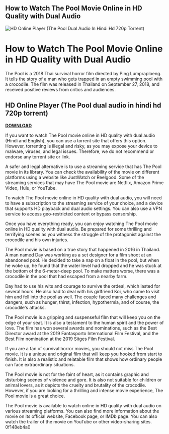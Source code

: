 ## How to Watch The Pool Movie Online in HD Quality with Dual Audio

 
![HD Online Player (The Pool Dual Audio In Hindi Hd 720p Torrent)](https://encrypted-tbn0.gstatic.com/images?q=tbn:ANd9GcRF4Q7vV4-qgjSD9a5XaOjC_RxssWM_X8Fzv8PdQMSE91NYqcjrQi6DhsI)

 
# How to Watch The Pool Movie Online in HD Quality with Dual Audio
 
The Pool is a 2018 Thai survival horror film directed by Ping Lumpraploeng. It tells the story of a man who gets trapped in an empty swimming pool with a crocodile. The film was released in Thailand on September 27, 2018, and received positive reviews from critics and audiences.
 
## HD Online Player (The Pool dual audio in hindi hd 720p torrent)


[**DOWNLOAD**](https://www.google.com/url?q=https%3A%2F%2Furllie.com%2F2tL4ng&sa=D&sntz=1&usg=AOvVaw1d_03QQXI9ojs9tPAtLv-s)

 
If you want to watch The Pool movie online in HD quality with dual audio (Hindi and English), you can use a torrent site that offers this option. However, torrenting is illegal and risky, as you may expose your device to malware, viruses, and legal issues. Therefore, we do not recommend or endorse any torrent site or link.
 
A safer and legal alternative is to use a streaming service that has The Pool movie in its library. You can check the availability of the movie on different platforms using a website like JustWatch or Reelgood. Some of the streaming services that may have The Pool movie are Netflix, Amazon Prime Video, Hulu, or YouTube.
 
To watch The Pool movie online in HD quality with dual audio, you will need to have a subscription to the streaming service of your choice, and a device that supports HD playback and dual audio settings. You can also use a VPN service to access geo-restricted content or bypass censorship.
 
Once you have everything ready, you can enjoy watching The Pool movie online in HD quality with dual audio. Be prepared for some thrilling and terrifying scenes as you witness the struggle of the protagonist against the crocodile and his own injuries.
  
The Pool movie is based on a true story that happened in 2016 in Thailand. A man named Day was working as a set designer for a film shoot at an abandoned pool. He decided to take a nap on a float in the pool, but when he woke up, he found that the water level had dropped and he was stuck at the bottom of the 6-meter-deep pool. To make matters worse, there was a crocodile in the pool that had escaped from a nearby farm.
 
Day had to use his wits and courage to survive the ordeal, which lasted for several hours. He also had to deal with his girlfriend Koi, who came to visit him and fell into the pool as well. The couple faced many challenges and dangers, such as hunger, thirst, infection, hypothermia, and of course, the crocodile's attacks.
 
The Pool movie is a gripping and suspenseful film that will keep you on the edge of your seat. It is also a testament to the human spirit and the power of love. The film has won several awards and nominations, such as the Best Director award at the 2019 Fantasporto International Film Festival, and the Best Film nomination at the 2019 Sitges Film Festival.
  
If you are a fan of survival horror movies, you should not miss The Pool movie. It is a unique and original film that will keep you hooked from start to finish. It is also a realistic and relatable film that shows how ordinary people can face extraordinary situations.
 
The Pool movie is not for the faint of heart, as it contains graphic and disturbing scenes of violence and gore. It is also not suitable for children or animal lovers, as it depicts the cruelty and brutality of the crocodile. However, if you are looking for a thrilling and intense movie experience, The Pool movie is a great choice.
 
The Pool movie is available to watch online in HD quality with dual audio on various streaming platforms. You can also find more information about the movie on its official website, Facebook page, or IMDb page. You can also watch the trailer of the movie on YouTube or other video-sharing sites.
 0f148eb4a0
